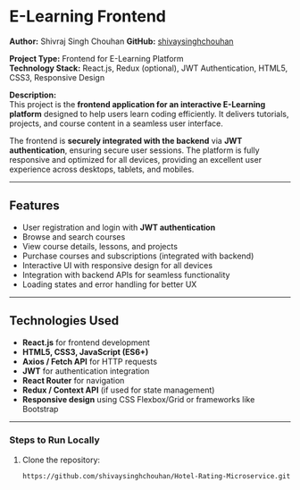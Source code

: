# E-Learning Frontend

**Author:** Shivraj Singh Chouhan 
**GitHub:** [shivaysinghchouhan](https://github.com/shivaysinghchouhan/Hotel-Rating-Microservice.git) 

**Project Type:** Frontend for E-Learning Platform  
**Technology Stack:** React.js, Redux (optional), JWT Authentication, HTML5, CSS3, Responsive Design  

**Description:**  
This project is the **frontend application for an interactive E-Learning platform** designed to help users learn coding efficiently. It delivers tutorials, projects, and course content in a seamless user interface.  

The frontend is **securely integrated with the backend** via **JWT authentication**, ensuring secure user sessions. The platform is fully responsive and optimized for all devices, providing an excellent user experience across desktops, tablets, and mobiles.  

---

## Features
- User registration and login with **JWT authentication**  
- Browse and search courses  
- View course details, lessons, and projects  
- Purchase courses and subscriptions (integrated with backend)  
- Interactive UI with responsive design for all devices  
- Integration with backend APIs for seamless functionality  
- Loading states and error handling for better UX  

---

## Technologies Used
- **React.js** for frontend development  
- **HTML5, CSS3, JavaScript (ES6+)**  
- **Axios / Fetch API** for HTTP requests  
- **JWT** for authentication integration  
- **React Router** for navigation  
- **Redux / Context API** (if used for state management)  
- **Responsive design** using CSS Flexbox/Grid or frameworks like Bootstrap  

---

### Steps to Run Locally
1. Clone the repository:
   ```bash
   https://github.com/shivaysinghchouhan/Hotel-Rating-Microservice.git

